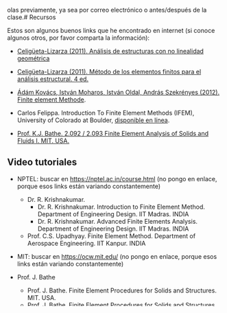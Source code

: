 olas previamente, ya sea por correo electrónico o antes/después de la clase.# Recursos

Estos son algunos buenos links que he encontrado en internet (si conoce algunos otros, por favor comparta la información):

* [Celigüeta-Lizarza (2011). Análisis de estructuras con no linealidad geométrica](http://hdl.handle.net/10171/19068)
* [Celigüeta-Lizarza (2011). Método de los elementos finitos para el análisis estructural. 4 ed.](http://hdl.handle.net/10171/19069)
* [Ádám Kovács, István Moharos, István Oldal, András Szekrényes (2012). Finite element Methode](https://www.mm.bme.hu/~szeki/files/2012_vem-en.pdf).

* Carlos Felippa. Introduction To Finite Element Methods (IFEM), University of Colorado at Boulder, [disponible en línea](https://vulcanhammernet.files.wordpress.com/2017/01/ifem.pdf).

* [Prof. K.J. Bathe. 2.092 / 2.093 Finite Element Analysis of Solids and Fluids I. MIT. USA.](http://ocw.mit.edu/courses/mechanical-engineering/2-092-finite-element-analysis-of-solids-and-fluids-i-fall-2009/)

## Video tutoriales
* NPTEL: buscar en https://nptel.ac.in/course.html (no pongo en enlace, porque esos links están variando constantemente)
  * Dr. R. Krishnakumar. 
    * Dr. R. Krishnakumar. Introduction to Finite Element Method. Department of Engineering Design. IIT Madras. INDIA
    * Dr. R. Krishnakumar. Advanced Finite Elements Analysis. Department of Engineering Design. IIT Madras. INDIA
  * Prof. C.S. Upadhyay. Finite Element Method. Department of Aerospace Engineering. IIT Kanpur. INDIA

* MIT: buscar en https://ocw.mit.edu/ (no pongo en enlace, porque esos links están variando constantemente)
* Prof. J. Bathe
  * Prof. J. Bathe. Finite Element Procedures for Solids and Structures. MIT. USA.
  * Prof. J. Bathe. Finite Element Procedures for Solids and Structures (LINEAR ANALYSIS). MIT. USA.
  * Prof. J. Bathe. Finite Element Procedures for Solids and Structures (NONLINEAR ANALYSIS). MIT. USA.


## Otros
* [El hundimiento de la plataforma petrolera Sleipner](http://www.ima.umn.edu/~arnold/disasters/sleipner.html): una plataforma que falló debido a un mal análisis de elementos finitos.
* [Chatzi - Curso de EFs no lineales](https://chatzi.ibk.ethz.ch/education/method-of-finite-elements-ii.html)

# Libros en la biblioteca
* Kindmann, Rolf and Kraus, Matthias (2011). Steel structures: design using FEM. Berlin : Wilhelm Ernst & Sohn. 540 páginas 
* [Dominique Chapelle, Klaus-Jürgen Bathe The Finite Element Analysis of Shells - Fundamentals. Springer, 2011](https://www.springer.com/gp/book/9783642164071). Se puede descargar desde el repositorio electrónico del SINAB.